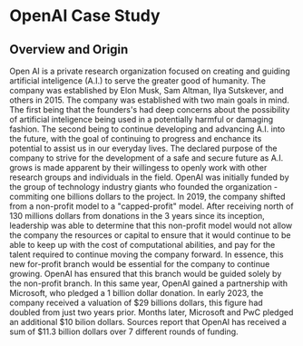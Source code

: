 # OpenAI Case Study 
## Overview and Origin 
Open AI is a private research organization focused on creating and guiding artificial inteligence (A.I.) to serve the greater good of humanity. The company was established by Elon Musk, Sam Altman, Ilya Sutskever, and others in 2015. The company was established with two main goals in mind. The first being that the founders's had deep concerns about the possibility of artificial inteligence being used in a potentially harmful or damaging fashion. The second being to continue developing and advancing A.I. into the future, with the goal of continuing to progress and enchance its potential to assist us in our everyday lives. The declared purpose of the company to strive for the development of a safe and secure future as A.I. grows is made apparent by their willingess to openly work with other research groups and individuals in the field. OpenAI was initially funded by the group of technology industry giants who founded the organization - commiting one billions dollars to the project. In 2019, the company shifted from a non-profit model to a "capped-profit" model. After receiving north of 130 millions dollars from donations in the 3 years since its inception, leadership was able to determine that this non-profit model would not allow the company the resources or capital to ensure that it would continue to be able to keep up with the cost of computational abilities, and pay for the talent required to continue moving the company forward. In essence, this new for-profit branch would be essential for the company to continue growing. OpenAI has ensured that this branch would be guided solely by the non-profit branch. In this same year, OpenAI gained a partnership with Microsoft, who pledged a 1 billion dollar donation. In early 2023, the company received a valuation of $29 billions dollars, this figure had doubled from just two years prior. Months later, Microsoft and PwC pledged an additional $10 bilion dollars. Sources report that OpenAI has received a sum of $11.3 billion dollars over 7 different rounds of funding. 
